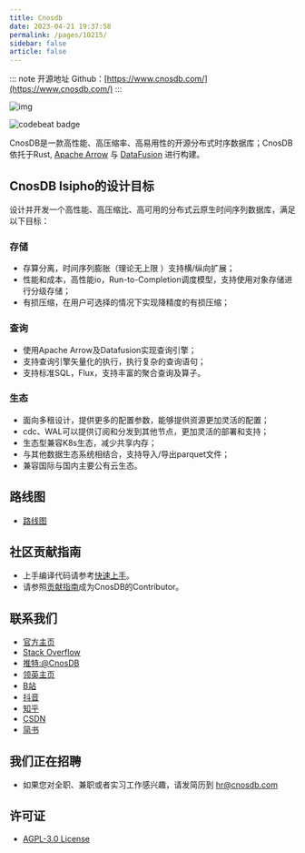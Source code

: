 ```yaml
---
title: Cnosdb
date: 2023-04-21 19:37:58
permalink: /pages/10215/
sidebar: false
article: false
---
```

::: note 开源地址
Github：[https://www.cnosdb.com/](https://www.cnosdb.com/)
::: 

![img](/img/open/10215/2621cbacc9f64073fbb9f8e120e24cc5.svg)

<img alt="codebeat badge" src="https://codebeat.co/badges/23007af1-7b99-419c-81a8-7bfb6dac31b9"/> 

CnosDB是一款高性能、高压缩率、高易用性的开源分布式时序数据库；CnosDB依托于Rust, [Apache Arrow](https://arrow.apache.org/) 与 [DataFusion](https://github.com/apache/arrow-datafusion) 进行构建。

## CnosDB Isipho的设计目标

设计并开发一个高性能、高压缩比、高可用的分布式云原生时间序列数据库，满足以下目标：

### 存储

- 存算分离，时间序列膨胀（理论无上限 ）支持横/纵向扩展；
- 性能和成本，高性能io，Run-to-Completion调度模型，支持使用对象存储进行分级存储；
- 有损压缩，在用户可选择的情况下实现降精度的有损压缩；

### 查询

- 使用Apache Arrow及Datafusion实现查询引擎；
- 支持查询引擎矢量化的执行，执行复杂的查询语句；
- 支持标准SQL，Flux，支持丰富的聚合查询及算子。

### 生态

- 面向多租设计，提供更多的配置参数，能够提供资源更加灵活的配置；
- cdc、WAL可以提供订阅和分发到其他节点，更加灵活的部署和支持；
- 生态型兼容K8s生态，减少共享内存；
- 与其他数据生态系统相结合，支持导入/导出parquet文件；
- 兼容国际与国内主要公有云生态。

## 路线图

- [路线图](https://github.com/cnosdb/cnosdb/issues/483)

## 社区贡献指南

- 上手编译代码请参考[快速上手](docs/get-started.md)。
- 请参照[贡献指南](CONTRIBUTING.md)成为CnosDB的Contributor。

## 联系我们

- [官方主页](https://www.cnosdb.com)
- [Stack Overflow](https://stackoverflow.com/questions/tagged/cnosdb)
- [推特:@CnosDB](https://twitter.com/CnosDB)
- [领英主页](https://www.linkedin.com/company/cnosdb)
- [B站](https://space.bilibili.com/36231559)
- [抖音](https://www.douyin.com/user/MS4wLjABAAAA6ua1UPmYWCcTl0AT0Lf1asILf9ogmj7J257KEq812csox9FBrAkxxKcok1GIzPMv)
- [知乎](https://www.zhihu.com/org/cnosdb)
- [CSDN](https://blog.csdn.net/CnosDB)
- [简书](https://www.jianshu.com/u/745811688e9e)

## 我们正在招聘

- 如果您对全职、兼职或者实习工作感兴趣，请发简历到 hr@cnosdb.com

## 许可证

- [AGPL-3.0 License](./LICENSE.md)